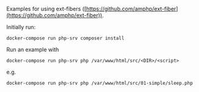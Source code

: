 Examples for using ext-fibers ([https://github.com/amphp/ext-fiber](https://github.com/amphp/ext-fiber)).

Initially run:
```shell
docker-compose run php-srv composer install 
```

Run an example with
```shell
docker-compose run php-srv php /var/www/html/src/<DIR>/<script>
```
e.g.
```shell
docker-compose run php-srv php /var/www/html/src/01-simple/sleep.php
```